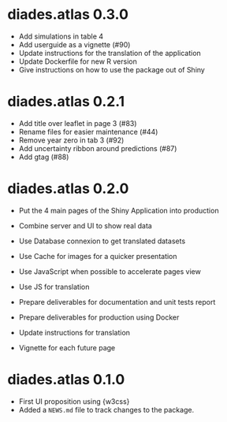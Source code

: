 # diades.atlas 0.3.0

* Add simulations in table 4
* Add userguide as a vignette (#90)
* Update instructions for the translation of the application
* Update Dockerfile for new R version
* Give instructions on how to use the package out of Shiny

# diades.atlas 0.2.1

* Add title over leaflet in page 3 (#83)
* Rename files for easier maintenance (#44)
* Remove year zero in tab 3 (#92)
* Add uncertainty ribbon around predictions (#87)
* Add gtag (#88)

# diades.atlas 0.2.0

* Put the 4 main pages of the Shiny Application into production
* Combine server and UI to show real data
* Use Database connexion to get translated datasets
* Use Cache for images for a quicker presentation
* Use JavaScript when possible to accelerate pages view
* Use JS for translation

* Prepare deliverables for documentation and unit tests report
* Prepare deliverables for production using Docker
* Update instructions for translation
* Vignette for each future page

# diades.atlas 0.1.0

* First UI proposition using {w3css}
* Added a `NEWS.md` file to track changes to the package.
